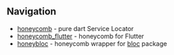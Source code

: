 ## Navigation
* [honeycomb](https://github.com/AlexanderFarkas/honeycomb/tree/master/packages/honeycomb) - pure dart Service Locator
* [honeycomb_flutter](https://github.com/AlexanderFarkas/honeycomb/tree/master/packages/honeycomb_flutter) - honeycomb for Flutter
* [honeybloc](https://github.com/AlexanderFarkas/honeycomb/tree/master/packages/honeybloc) - honeycomb wrapper for [bloc](https://github.com/felangel/bloc) package